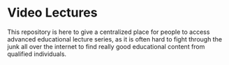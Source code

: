 # Video Lectures

This repository is here to give a centralized place for people to access advanced educational
lecture series, as it is often hard to fight through the junk all over the internet to find
really good educational content from qualified individuals.
